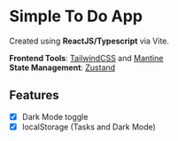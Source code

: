# Simple To Do App

Created using **ReactJS/Typescript** via Vite.

**Frontend Tools**: [TailwindCSS](https://tailwindcss.com/) and [Mantine](https://mantine.dev/)\
**State Management**: [Zustand](https://github.com/pmndrs/zustand)

## Features

- [x] Dark Mode toggle
- [x] localStorage (Tasks and Dark Mode)
